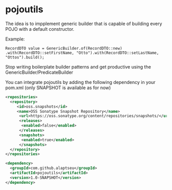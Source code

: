 # pojoutils
The idea is to impplement generic builder that is capable of building every POJO with a default constructor.

Example:

`RecordDTO value = GenericBuilder.of(RecordDTO::new)
            .with(RecordDTO::setFirstName, "Otto").with(RecordDTO::setLastName, "Ottos").build();  
`  

Stop writing boilerplate builder patterns and get productive using the GenericBuilder/PredicateBuilder

You can integrate pojoutils by adding the following dependency in your pom.xml (only SNAPSHOT is available as for now)

```xml
<repositories>
  <repository>
     <id>oss.snapshots</id>
     <name>OSS Sonatype Snapshot Repository</name>
      <url>https://oss.sonatype.org/content/repositories/snapshots/</url>
      <releases>
       <enabled>false</enabled>
      </releases>
      <snapshots>
       <enabled>true</enabled>
      </snapshots>
  </repository>
</repositories>

<dependency>
  <groupId>com.github.alaptseu</groupId>
  <artifactId>pojoutils</artifactId>
  <version>1.0-SNAPSHOT</version>
</dependency>
```